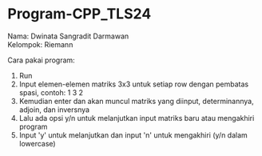 # Program-CPP_TLS24

Nama: Dwinata Sangradit Darmawan <br/>
Kelompok: Riemann

Cara pakai program:
1. Run
2. Input elemen-elemen matriks 3x3 untuk setiap row dengan pembatas spasi, contoh: 1 3 2
3. Kemudian enter dan akan muncul matriks yang diinput, determinannya, adjoin, dan inversnya
4. Lalu ada opsi y/n untuk melanjutkan input matriks baru atau mengakhiri program
5. Input 'y' untuk melanjutkan dan input 'n' untuk mengakhiri (y/n dalam lowercase)
